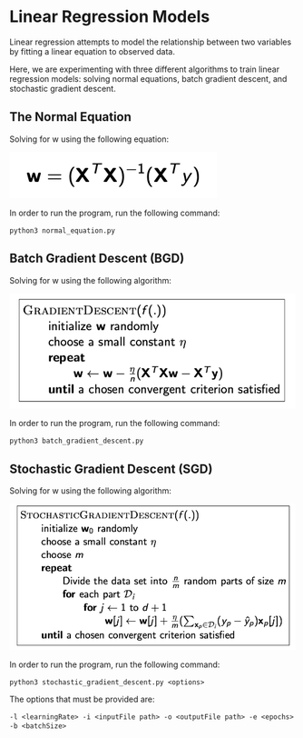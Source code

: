 # Linear Regression Models

Linear regression attempts to model the relationship between two variables by fitting a linear equation to observed data.

Here, we are experimenting with three different algorithms to train linear regression models: solving normal equations, batch gradient descent, and stochastic gradient descent.

## The Normal Equation

Solving for w using the following equation:

![normal](./img/normal.png)

In order to run the program, run the following command:

```
python3 normal_equation.py
```

## Batch Gradient Descent (BGD)

Solving for w using the following algorithm:

![bgd](./img/bgd.png)

In order to run the program, run the following command:

```
python3 batch_gradient_descent.py
```

## Stochastic Gradient Descent (SGD)

Solving for w using the following algorithm:

![sgd](./img/sgd.png)

In order to run the program, run the following command:

```
python3 stochastic_gradient_descent.py <options>
```

The options that must be provided are:

```
-l <learningRate> -i <inputFile path> -o <outputFile path> -e <epochs> -b <batchSize>
```
